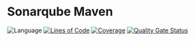 Sonarqube Maven
================

![Language](https://img.shields.io/badge/language-java-brightgreen)
[![Lines of Code](https://sonarcloud.io/api/project_badges/measure?project=tu-yucheng_sonarqube-maven&metric=ncloc)](https://sonarcloud.io/project/overview?id=tu-yucheng_sonarqube-maven)
[![Coverage](https://sonarcloud.io/api/project_badges/measure?project=tu-yucheng_sonarqube-maven&metric=coverage)](https://sonarcloud.io/dashboard?id=tu-yucheng_sonarqube-maven)
[![Quality Gate Status](https://sonarcloud.io/api/project_badges/measure?project=tu-yucheng_sonarqube-maven&metric=alert_status)](https://sonarcloud.io/summary/new_code?id=tu-yucheng_sonarqube-maven)